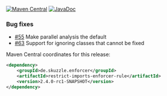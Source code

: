[![Maven Central](https://img.shields.io/static/v1?label=MavenCentral&message=2.4.0-rc1-SNAPSHOT&color=blue)](https://search.maven.org/artifact/de.skuzzle.enforcer/restrict-imports-enforcer-rule/2.4.0-rc1-SNAPSHOT/jar) [![JavaDoc](https://img.shields.io/static/v1?label=JavaDoc&message=2.4.0-rc1-SNAPSHOT&color=orange)](http://www.javadoc.io/doc/de.skuzzle.enforcer/restrict-imports-enforcer-rule/2.4.0-rc1-SNAPSHOT)

### Bug fixes
* [#55](https://github.com/skuzzle/restrict-imports-enforcer-rule/issues/55) Make parallel analysis the default
* [#63](https://github.com/skuzzle/restrict-imports-enforcer-rule/issues/63) Support for ignoring classes that cannot be fixed

Maven Central coordinates for this release:

```xml
<dependency>
    <groupId>de.skuzzle.enforcer</groupId>
    <artifactId>restrict-imports-enforcer-rule</artifactId>
    <version>2.4.0-rc1-SNAPSHOT</version>
</dependency>
```
